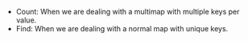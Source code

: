 - Count: When we are dealing with a multimap with multiple keys per value.
- Find: When we are dealing with a normal map with unique keys.